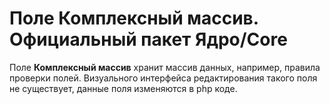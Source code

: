 # Поле Комплексный массив. Официальный пакет Ядро/Core

Поле **Комплексный массив** хранит массив данных, например, правила проверки полей. Визуального интерфейса редактирования 
такого поля не существует, данные поля изменяются в php коде.

